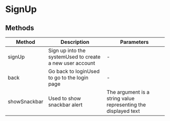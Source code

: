 # SignUp

## Methods

<!-- @vuese:SignUp:methods:start -->
|Method|Description|Parameters|
|---|---|---|
|signUp|Sign up into the systemUsed to create a new user account|-|
|back|Go back to loginUsed to go to the login page|-|
|showSnackbar|Used to show snackbar alert| The argument is a string value representing the displayed text|

<!-- @vuese:SignUp:methods:end -->


